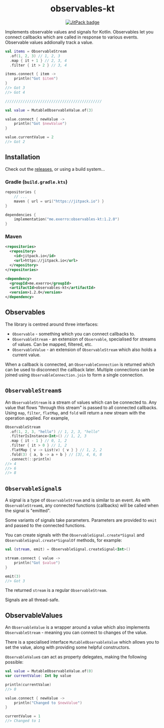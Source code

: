 <h1 align="center">
  observables-kt
</h1>

<p align="center">
  <a href="https://jitpack.io/#exerro/observables-kt"><img src="https://jitpack.io/v/exerro/observables-kt.svg" alt="JitPack badge"/></a>
</p>

Implements observable values and signals for Kotlin. Observables let you connect
callbacks which are called in response to various events. Observable values
addionally track a value.

```kotlin
val items = ObservableStream
  .of(1, 2, 3) // 1, 2, 3
  .map { it + 1 } // 2, 3, 4
  .filter { it > 2 } // 3, 4

items.connect { item ->
	println("Got $item")
}
//> Got 3
//> Got 4

////////////////////////////////////////////

val value = MutableObservableValue.of(3)

value.connect { newValue ->
	println("Got $newValue")
}

value.currentValue = 2
//> Got 2
```

## Installation

Check out the [releases](https://github.com/exerro/observables-kt/releases), or
using a build system...

### Gradle (`build.gradle.kts`)

```kotlin
repositories {
    // ...
    maven { url = uri("https://jitpack.io") }
}

dependencies {
    implementation("me.exerro:observables-kt:1.2.0")
}
```

### Maven

```xml
<repositories>
  <repository>
    <id>jitpack.io</id>
    <url>https://jitpack.io</url>
  </repository>
</repositories>

<dependency>
  <groupId>me.exerro</groupId>
  <artifactId>observables-kt</artifactId>
  <version>1.2.0</version>
</dependency>
```

## Observables

The library is centred around three interfaces:
* `Observable` - something which you can connect callbacks to.
* `ObservableStream` - an extension of `Observable`, specialised for streams of 
  values. Can be mapped, filtered, etc.
* `ObservableValue` - an extension of `ObservableStream` which also holds a
  current value.

When a callback is connected, an `ObservableConnection` is returned which can be
used to disconnect the callback later. Multiple connections can be joined using
`ObservableConnection.join` to form a single connection.

## `ObservableStream`s

An `ObservableStream` is a stream of values which can be connected to. Any value
that flows "through this stream" is passed to all connected callbacks. Using
`map`, `filter`, `flatMap`, and `fold` will return a new stream with the
operation applied. For example,

```kotlin
ObservableStream
  .of(1, 2, 3, "hello") // 1, 2, 3, "hello"
  .filterIsInstance<Int>() // 1, 2, 3
  .map { it - 1 } // 0, 1, 2
  .filter { it > 0 } // 1, 2
  .flatMap { v -> List(v) { v } } // 1, 2, 2
  .fold(3) { a, b -> a + b } // [3], 4, 6, 8
  .connect(::println)
//> 4
//> 6
//> 8
```

## `ObservableSignal`s

A signal is a type of `ObservableStream` and is similar to an event. As with
`ObservableStream`s, any connected functions (callbacks) will be called when the
signal is "emitted".

Some variants of signals take parameters. Parameters are provided to `emit` and
passed to the connected functions.

You can create signals with the `ObservableSignal.create*Signal` and
`ObservableSignal.create*SignalOf` methods, for example:

```kotlin
val (stream, emit) = ObservableSignal.createSignal<Int>()

stream.connect { value ->
	println("Got $value")
}

emit(3)
//> Got 3
```

The returned `stream` is a regular `ObservableStream`.

Signals are all thread-safe.

## ObservableValues

An `ObservableValue` is a wrapper around a value which also implements
`ObservableStream` - meaning you can connect to changes of the value.

There is a specialised interface `MutableObservableValue` which allows you to
set the value, along with providing some helpful constructors.

`ObservableValue`s can act as property delegates, making the following possible:

```kotlin
val value = MutableObservableValue.of(0)
var currentValue: Int by value

println(currentValue)
//> 0

value.connect { newValue ->
	println("Changed to $newValue")
}

currentValue = 1
//> Changed to 1
```
